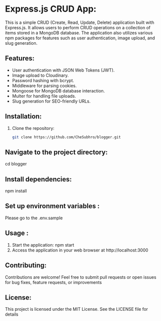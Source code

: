 # Express.js CRUD App:

This is a simple CRUD (Create, Read, Update, Delete) application built with Express.js. It allows users to perform CRUD operations on a collection of items stored in a MongoDB database. The application also utilizes various npm packages for features such as user authentication, image upload, and slug generation.

## Features:

- User authentication with JSON Web Tokens (JWT).
- Image upload to Cloudinary.
- Password hashing with bcrypt.
- Middleware for parsing cookies.
- Mongoose for MongoDB database interaction.
- Multer for handling file uploads.
- Slug generation for SEO-friendly URLs.

## Installation:

1. Clone the repository:

   ```bash
   git clone https://github.com/CheSubhro/blogger.git

## Navigate to the project directory:
cd blogger

## Install dependencies:
npm install

## Set up environment variables :
Please go to the .env.sample

## Usage :
1) Start the application: npm start
2) Access the application in your web browser at http://localhost:3000

## Contributing:
Contributions are welcome! Feel free to submit pull requests or open issues for bug fixes, feature requests, or improvements

## License:
This project is licensed under the MIT License. See the LICENSE file for details


